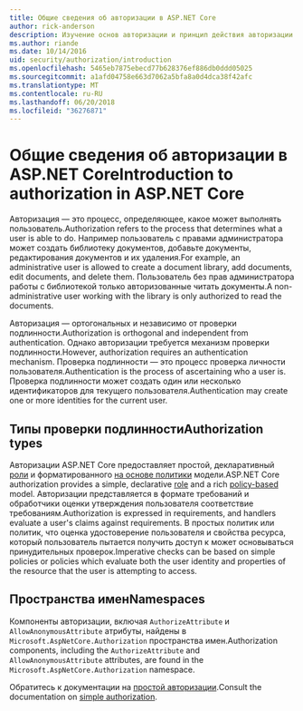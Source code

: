 ```yaml
---
title: Общие сведения об авторизации в ASP.NET Core
author: rick-anderson
description: Изучение основ авторизации и принцип действия авторизации в приложениях ASP.NET Core.
ms.author: riande
ms.date: 10/14/2016
uid: security/authorization/introduction
ms.openlocfilehash: 5465eb7875ebecd77b628376ef886db0ddd05025
ms.sourcegitcommit: a1afd04758e663d7062a5bfa8a0d4dca38f42afc
ms.translationtype: MT
ms.contentlocale: ru-RU
ms.lasthandoff: 06/20/2018
ms.locfileid: "36276871"
---
```

# <a name="introduction-to-authorization-in-aspnet-core"></a><span data-ttu-id="b817c-103">Общие сведения об авторизации в ASP.NET Core</span><span class="sxs-lookup"><span data-stu-id="b817c-103">Introduction to authorization in ASP.NET Core</span></span>

<a name="security-authorization-introduction"></a>

<span data-ttu-id="b817c-104">Авторизация — это процесс, определяющее, какое может выполнять пользователь.</span><span class="sxs-lookup"><span data-stu-id="b817c-104">Authorization refers to the process that determines what a user is able to do.</span></span> <span data-ttu-id="b817c-105">Например пользователь с правами администратора может создать библиотеку документов, добавьте документы, редактирования документов и их удаления.</span><span class="sxs-lookup"><span data-stu-id="b817c-105">For example, an administrative user is allowed to create a document library, add documents, edit documents, and delete them.</span></span> <span data-ttu-id="b817c-106">Пользователь без прав администратора работы с библиотекой только авторизованные читать документы.</span><span class="sxs-lookup"><span data-stu-id="b817c-106">A non-administrative user working with the library is only authorized to read the documents.</span></span>

<span data-ttu-id="b817c-107">Авторизация — ортогональных и независимо от проверки подлинности.</span><span class="sxs-lookup"><span data-stu-id="b817c-107">Authorization is orthogonal and independent from authentication.</span></span> <span data-ttu-id="b817c-108">Однако авторизации требуется механизм проверки подлинности.</span><span class="sxs-lookup"><span data-stu-id="b817c-108">However, authorization requires an authentication mechanism.</span></span> <span data-ttu-id="b817c-109">Проверка подлинности — это процесс проверка личности пользователя.</span><span class="sxs-lookup"><span data-stu-id="b817c-109">Authentication is the process of ascertaining who a user is.</span></span> <span data-ttu-id="b817c-110">Проверка подлинности может создать один или несколько идентификаторов для текущего пользователя.</span><span class="sxs-lookup"><span data-stu-id="b817c-110">Authentication may create one or more identities for the current user.</span></span>

## <a name="authorization-types"></a><span data-ttu-id="b817c-111">Типы проверки подлинности</span><span class="sxs-lookup"><span data-stu-id="b817c-111">Authorization types</span></span>

<span data-ttu-id="b817c-112">Авторизации ASP.NET Core предоставляет простой, декларативный [роли](xref:security/authorization/roles) и форматированного [на основе политики](xref:security/authorization/policies) модели.</span><span class="sxs-lookup"><span data-stu-id="b817c-112">ASP.NET Core authorization provides a simple, declarative [role](xref:security/authorization/roles) and a rich [policy-based](xref:security/authorization/policies) model.</span></span> <span data-ttu-id="b817c-113">Авторизации представляется в формате требований и обработчики оценки утверждения пользователя соответствие требованиям.</span><span class="sxs-lookup"><span data-stu-id="b817c-113">Authorization is expressed in requirements, and handlers evaluate a user's claims against requirements.</span></span> <span data-ttu-id="b817c-114">В простых политик или политик, что оценка удостоверение пользователя и свойства ресурса, который пользователь пытается получить доступ к может основываться принудительных проверок.</span><span class="sxs-lookup"><span data-stu-id="b817c-114">Imperative checks can be based on simple policies or policies which evaluate both the user identity and properties of the resource that the user is attempting to access.</span></span>

## <a name="namespaces"></a><span data-ttu-id="b817c-115">Пространства имен</span><span class="sxs-lookup"><span data-stu-id="b817c-115">Namespaces</span></span>

<span data-ttu-id="b817c-116">Компоненты авторизации, включая `AuthorizeAttribute` и `AllowAnonymousAttribute` атрибуты, найдены в `Microsoft.AspNetCore.Authorization` пространства имен.</span><span class="sxs-lookup"><span data-stu-id="b817c-116">Authorization components, including the `AuthorizeAttribute` and `AllowAnonymousAttribute` attributes, are found in the `Microsoft.AspNetCore.Authorization` namespace.</span></span>

<span data-ttu-id="b817c-117">Обратитесь к документации на [простой авторизации](xref:security/authorization/simple).</span><span class="sxs-lookup"><span data-stu-id="b817c-117">Consult the documentation on [simple authorization](xref:security/authorization/simple).</span></span>
